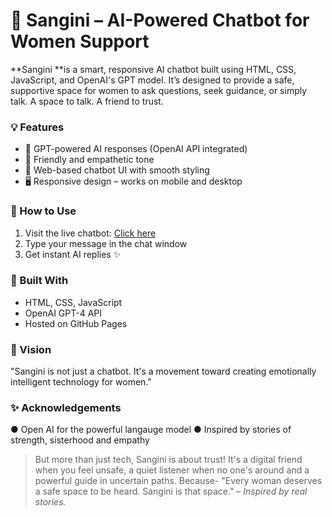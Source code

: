 # 🌸 Sangini – AI-Powered Chatbot for Women Support

**Sangini **is a smart, responsive AI chatbot built using HTML, CSS, JavaScript, and OpenAI's GPT model. It’s designed to provide a safe, supportive space for women to ask questions, seek guidance, or simply talk. A space to talk. A friend to trust.

### 💡 Features
- 🧠 GPT-powered AI responses (OpenAI API integrated)
- 🎀 Friendly and empathetic tone
- 💬 Web-based chatbot UI with smooth styling
- 🖥️ Responsive design – works on mobile and desktop

### 🚀 How to Use
1. Visit the live chatbot: [Click here](https://your-username.github.io/sangini-ai-chatbot/)
2. Type your message in the chat window
3. Get instant AI replies ✨

### 🔧 Built With
- HTML, CSS, JavaScript
- OpenAI GPT-4 API
- Hosted on GitHub Pages

### 🎀 Vision
"Sangini is not just a chatbot. It's a movement toward creating emotionally intelligent technology for women."

### ✨ Acknowledgements
● Open AI for the powerful langauge model
● Inspired by stories of strength, sisterhood and empathy

>  But more than just tech, Sangini is about trust!
>  It's a digital friend when you feel unsafe, a quiet listener when no one's around and a powerful guide in uncertain paths.
>  Because- "Every woman deserves a safe space to be heard. Sangini is that space." – *Inspired by real stories.*
